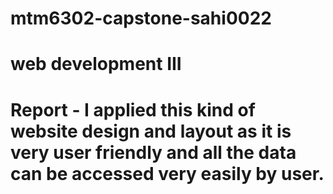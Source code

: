 # mtm6302-capstone-sahi0022
# web development III
# Report - I applied this kind of website design and layout as it is very user friendly and all the data can be accessed very easily by user.